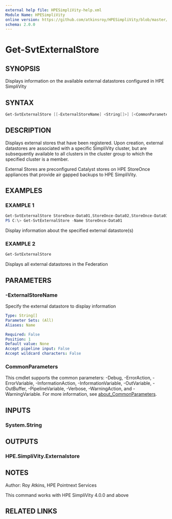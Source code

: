 ```yaml
---
external help file: HPESimpliVity-help.xml
Module Name: HPESimpliVity
online version: https://github.com/atkinsroy/HPESimpliVity/blob/master/docs/Get-SvtDatastoreComputeNode.md
schema: 2.0.0
---
```


# Get-SvtExternalStore

## SYNOPSIS

Displays information on the available external datastores configured in HPE SimpliVity

## SYNTAX

```PowerShell
Get-SvtExternalStore [[-ExternalStoreName] <String[]>] [<CommonParameters>]
```

## DESCRIPTION

Displays external stores that have been registered. Upon creation, external datastores are associated with a specific SimpliVity cluster, but are subsequently available to all clusters in the cluster group to which the specified cluster is a member.

External Stores are preconfigured Catalyst stores on HPE StoreOnce appliances that provide air gapped backups to HPE SimpliVity.

## EXAMPLES

### EXAMPLE 1

```PowerShell
Get-SvtExternalStore StoreOnce-Data01,StoreOnce-Data02,StoreOnce-Data03
PS C:\> Get-SvtExternalStore -Name StoreOnce-Data01
```

Display information about the specified external datastore(s)

### EXAMPLE 2

```PowerShell
Get-SvtExternalStore
```

Displays all external datastores in the Federation

## PARAMETERS

### -ExternalStoreName

Specify the external datastore to display information

```yaml
Type: String[]
Parameter Sets: (All)
Aliases: Name

Required: False
Position: 1
Default value: None
Accept pipeline input: False
Accept wildcard characters: False
```

### CommonParameters

This cmdlet supports the common parameters: -Debug, -ErrorAction, -ErrorVariable, -InformationAction, -InformationVariable, -OutVariable, -OutBuffer, -PipelineVariable, -Verbose, -WarningAction, and -WarningVariable. For more information, see [about_CommonParameters](http://go.microsoft.com/fwlink/?LinkID=113216).

## INPUTS

### System.String

## OUTPUTS

### HPE.SimpliVity.Externalstore

## NOTES

Author: Roy Atkins, HPE Pointnext Services

This command works with HPE SimpliVity 4.0.0 and above

## RELATED LINKS
